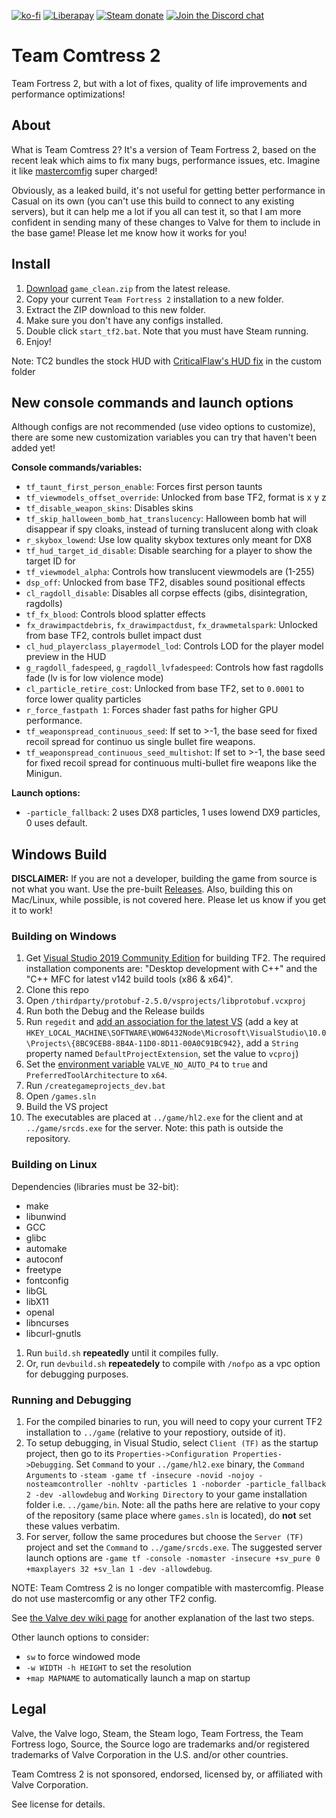 [![ko-fi](https://img.shields.io/badge/Support%20me%20on-Ko--fi-FF5E5B.svg?logo=ko-fi&style=flat-square)](https://ko-fi.com/mastercoms)
[![Liberapay](https://img.shields.io/liberapay/receives/mastercoms.svg?logo=liberapay&style=flat-square)](https://liberapay.com/mastercoms/)
[![Steam donate](https://img.shields.io/badge/Donate%20via-Steam-00adee.svg?style=flat-square&logo=steam)](https://steamcommunity.com/tradeoffer/new/?partner=85845165&token=M9cQHh8N)
[![Join the Discord chat](https://img.shields.io/badge/Discord-%23comtress--client-7289da.svg?style=flat-square&logo=discord)](https://discord.gg/CuPb2zV)


# Team Comtress 2

Team Fortress 2, but with a lot of fixes, quality of life improvements and performance optimizations!

## About

What is Team Comtress 2? It's a version of Team Fortress 2, based on the recent leak which aims to fix many bugs, performance issues, etc. Imagine it like [mastercomfig](https://mastercomfig.com/) super charged!

Obviously, as a leaked build, it's not useful for getting better performance in Casual on its own (you can't use this build to connect to any existing servers), but it can help me a lot if you all can test it, so that I am more confident in sending many of these changes to Valve for them to include in the base game! Please let me know how it works for you!

## Install

1. [Download](https://github.com/mastercomfig/team-comtress-2/releases/latest) `game_clean.zip` from the latest release.
2. Copy your current `Team Fortress 2` installation to a new folder.
3. Extract the ZIP download to this new folder.
4. Make sure you don't have any configs installed.
5. Double click `start_tf2.bat`. Note that you must have Steam running.
6. Enjoy!

Note: TC2 bundles the stock HUD with [CriticalFlaw's HUD fix](https://github.com/CriticalFlaw/TF2-HUD-Fix) in the custom folder

## New console commands and launch options

Although configs are not recommended (use video options to customize), there are some new customization variables you can try that haven't been added yet!

**Console commands/variables:**

* `tf_taunt_first_person_enable`: Forces first person taunts
* `tf_viewmodels_offset_override`: Unlocked from base TF2, format is x y z
* `tf_disable_weapon_skins`: Disables skins
* `tf_skip_halloween_bomb_hat_translucency`: Halloween bomb hat will disappear if spy cloaks, instead of turning translucent along with cloak
* `r_skybox_lowend`: Use low quality skybox textures only meant for DX8
* `tf_hud_target_id_disable`: Disable searching for a player to show the target ID for
* `tf_viewmodel_alpha`: Controls how translucent viewmodels are (1-255)
* `dsp_off`: Unlocked from base TF2, disables sound positional effects
* `cl_ragdoll_disable`: Disables all corpse effects (gibs, disintegration, ragdolls)
* `tf_fx_blood`: Controls blood splatter effects
* `fx_drawimpactdebris`, `fx_drawimpactdust`, `fx_drawmetalspark`: Unlocked from base TF2, controls bullet impact dust
* `cl_hud_playerclass_playermodel_lod`: Controls LOD for the player model preview in the HUD
* `g_ragdoll_fadespeed`, `g_ragdoll_lvfadespeed`: Controls how fast ragdolls fade (lv is for low violence mode)
* `cl_particle_retire_cost`: Unlocked from base TF2, set to `0.0001` to force lower quality particles
* `r_force_fastpath 1`: Forces shader fast paths for higher GPU performance.
* `tf_weaponspread_continuous_seed`: If set to >-1, the base seed for fixed recoil spread for continuo
us single bullet fire weapons.
* `tf_weaponspread_continuous_seed_multishot`: If set to >-1, the base seed for fixed recoil spread for continuous multi-bullet fire weapons like the Minigun.

**Launch options:**

* `-particle_fallback`: 2 uses DX8 particles, 1 uses lowend DX9 particles, 0 uses default.

## Windows Build

**DISCLAIMER:** If you are not a developer, building the game from source is not what you want. Use the pre-built [Releases](https://github.com/mastercomfig/team-comtress-2/releases). Also, building this on Mac/Linux, while possible, is not covered here. Please let us know if you get it to work!

### Building on Windows
1. Get [Visual Studio 2019 Community Edition](https://visualstudio.microsoft.com/vs/) for building TF2. The required installation components are: "Desktop development with C++" and the "C++ MFC for latest v142 build tools (x86 & x64)".
2. Clone this repo
3. Open `/thirdparty/protobuf-2.5.0/vsprojects/libprotobuf.vcxproj`
4. Run both the Debug and the Release builds
5. Run `regedit` and [add an association for the latest VS](https://github.com/ValveSoftware/source-sdk-2013/issues/72#issuecomment-326633328) (add a key at `HKEY_LOCAL_MACHINE\SOFTWARE\WOW6432Node\Microsoft\VisualStudio\10.0\Projects\{8BC9CEB8-8B4A-11D0-8D11-00A0C91BC942}`, add a `String` property named `DefaultProjectExtension`, set the value to `vcproj`)
6. Set the [environment variable](https://superuser.com/a/985947) `VALVE_NO_AUTO_P4` to `true` and `PreferredToolArchitecture` to `x64`.
7. Run `/creategameprojects_dev.bat`
8. Open `/games.sln`
9. Build the VS project
10. The executables are placed at `../game/hl2.exe` for the client and at `../game/srcds.exe` for the server. Note: this path is outside the repository.

### Building on Linux

Dependencies (libraries must be 32-bit):
- make
- libunwind
- GCC
- glibc
- automake
- autoconf
- freetype
- fontconfig
- libGL
- libX11
- openal
- libncurses
- libcurl-gnutls

1. Run `build.sh` **repeatedly** until it compiles fully.
2. Or, run `devbuild.sh` **repeatedely** to compile with `/nofpo` as a vpc option for debugging purposes.

### Running and Debugging
1. For the compiled binaries to run, you will need to copy your current TF2 installation to `../game` (relative to your repostiory, outside of it).
2. To setup debugging, in Visual Studio, select `Client (TF)` as the startup project, then go to its `Properties->Configuration Properties->Debugging`. Set `Command` to your `../game/hl2.exe` binary, the `Command Arguments` to `-steam -game tf -insecure -novid -nojoy -nosteamcontroller -nohltv -particles 1 -noborder -particle_fallback 2 -dev -allowdebug` and `Working Directory` to your game installation folder i.e. `../game/bin`. Note: all the paths here are relative to your copy of the repository (same place where `games.sln` is located), do **not** set these values verbatim.
3. For server, follow the same procedures but choose the `Server (TF)` project and set the `Command` to `../game/srcds.exe`. The suggested server launch options are `-game tf -console -nomaster -insecure +sv_pure 0 +maxplayers 32 +sv_lan 1 -dev -allowdebug`.

NOTE: Team Comtress 2 is no longer compatible with mastercomfig. Please do not use mastercomfig or any other TF2 config.

See [the Valve dev wiki page](https://developer.valvesoftware.com/wiki/Installing_and_Debugging_the_Source_Code) for another explanation of the last two steps.

Other launch options to consider:
- `sw` to force windowed mode
- `-w WIDTH -h HEIGHT` to set the resolution
- `+map MAPNAME` to automatically launch a map on startup

## Legal

Valve, the Valve logo, Steam, the Steam logo, Team Fortress, the Team Fortress logo, Source, the Source logo are trademarks and/or registered trademarks of Valve Corporation in the U.S. and/or other countries.

Team Comtress 2 is not sponsored, endorsed, licensed by, or affiliated with Valve Corporation.

See license for details.
